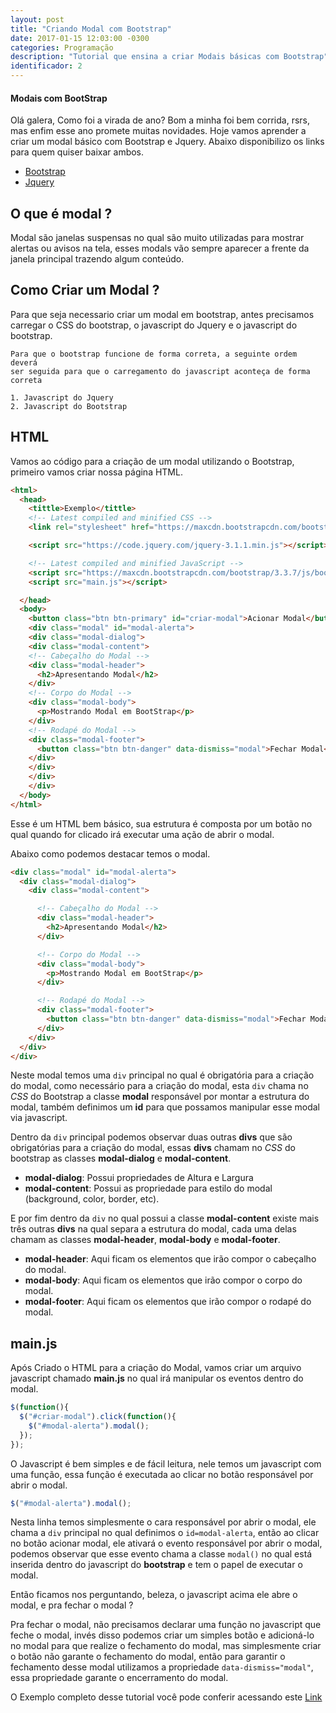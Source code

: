 ```yaml
---
layout: post
title: "Criando Modal com Bootstrap"
date: 2017-01-15 12:03:00 -0300
categories: Programação
description: "Tutorial que ensina a criar Modais básicas com Bootstrap"
identificador: 2
---
```


#### **Modais com BootStrap**

Olá galera, Como foi a virada de ano? Bom a minha foi bem corrida, rsrs, mas enfim esse ano promete muitas novidades. Hoje vamos aprender a criar um modal básico com Bootstrap e Jquery. Abaixo disponibilizo os links para quem quiser baixar ambos.

* [Bootstrap](http://getbootstrap.com/ "Bootstrap")
* [Jquery](https://jquery.com/ "Jquery")

## O que é modal ?

Modal são janelas suspensas no qual são muito utilizadas para mostrar alertas ou avisos na tela, esses modals vão sempre aparecer a frente da janela principal trazendo algum conteúdo.

## Como Criar um Modal ?

Para que seja necessario criar um modal em bootstrap, antes precisamos carregar o CSS do bootstrap, o javascript do Jquery e o javascript do bootstrap.



```text
Para que o bootstrap funcione de forma correta, a seguinte ordem deverá
ser seguida para que o carregamento do javascript aconteça de forma correta

1. Javascript do Jquery
2. Javascript do Bootstrap
```

## HTML

Vamos ao código para a criação de um modal utilizando o Bootstrap, primeiro vamos criar nossa página HTML.


```html
<html>
  <head>
    <tittle>Exemplo</tittle>
    <!-- Latest compiled and minified CSS -->
    <link rel="stylesheet" href="https://maxcdn.bootstrapcdn.com/bootstrap/3.3.7/css/bootstrap.min.css" integrity="sha384-BVYiiSIFeK1dGmJRAkycuHAHRg32OmUcww7on3RYdg4Va+PmSTsz/K68vbdEjh4u" crossorigin="anonymous">

    <script src="https://code.jquery.com/jquery-3.1.1.min.js"></script>

    <!-- Latest compiled and minified JavaScript -->
    <script src="https://maxcdn.bootstrapcdn.com/bootstrap/3.3.7/js/bootstrap.min.js" integrity="sha384-Tc5IQib027qvyjSMfHjOMaLkfuWVxZxUPnCJA7l2mCWNIpG9mGCD8wGNIcPD7Txa" crossorigin="anonymous"></script>
    <script src="main.js"></script>

  </head>
  <body>
    <button class="btn btn-primary" id="criar-modal">Acionar Modal</button>
    <div class="modal" id="modal-alerta">
    <div class="modal-dialog">
    <div class="modal-content">
    <!-- Cabeçalho do Modal -->
    <div class="modal-header">
      <h2>Apresentando Modal</h2>
    </div>
    <!-- Corpo do Modal -->
    <div class="modal-body">
      <p>Mostrando Modal em BootStrap</p>
    </div>
    <!-- Rodapé do Modal -->
    <div class="modal-footer">
      <button class="btn btn-danger" data-dismiss="modal">Fechar Modal</button>
    </div>
    </div>
    </div>
    </div>
  </body>
</html>
```

Esse é um HTML bem básico, sua estrutura é composta por um botão no qual quando for clicado irá executar uma ação de abrir o modal.

Abaixo como podemos destacar temos o modal.



```html
<div class="modal" id="modal-alerta">
  <div class="modal-dialog">
    <div class="modal-content">

      <!-- Cabeçalho do Modal -->
      <div class="modal-header">
        <h2>Apresentando Modal</h2>
      </div>

      <!-- Corpo do Modal -->
      <div class="modal-body">
        <p>Mostrando Modal em BootStrap</p>
      </div>

      <!-- Rodapé do Modal -->
      <div class="modal-footer">
        <button class="btn btn-danger" data-dismiss="modal">Fechar Modal</button>
      </div>
    </div>
  </div>
</div>
```
Neste modal temos uma `div` principal no qual é obrigatória para a criação do modal, como necessário para a criação do modal, esta `div` chama no _CSS_ do Bootstrap a classe **modal** responsável por montar a estrutura do modal, também definimos um **id** para que possamos manipular esse modal via javascript.

Dentro da `div` principal podemos observar duas outras **divs** que são obrigatórias para a criação do modal, essas **divs** chamam no _CSS_ do bootstrap as classes **modal-dialog** e **modal-content**.

* **modal-dialog**: Possui propriedades de Altura e Largura
* **modal-content**: Possui as propriedade para estilo do modal (background, color, border, etc).

E por fim dentro da `div` no qual possui a classe **modal-content** existe mais três outras **divs** na qual separa a estrutura do modal, cada uma delas chamam as classes **modal-header**, **modal-body** e **modal-footer**.

* **modal-header**: Aqui ficam os elementos que irão compor o cabeçalho do modal.
* **modal-body**: Aqui ficam os elementos que irão compor o corpo do modal.
* **modal-footer**: Aqui ficam os elementos que irão compor o rodapé do modal.

## main.js

Após Criado o HTML para a criação do Modal, vamos criar um arquivo javascript chamado **main.js** no qual irá manipular os eventos dentro do modal.



```javascript
$(function(){
  $("#criar-modal").click(function(){
    $("#modal-alerta").modal();
  });
});
```

O Javascript é bem simples e de fácil leitura, nele temos um javascript com uma função, essa função é executada ao clicar no botão responsável por abrir o modal.


```javascript
$("#modal-alerta").modal();

```
Nesta linha temos simplesmente o cara responsável por abrir o modal, ele chama a `div` principal no qual definimos o `id=modal-alerta`, então ao clicar no botão acionar modal, ele ativará o evento responsável por abrir o modal, podemos observar que esse evento chama a classe `modal()` no qual está inserida dentro do javascript do **bootstrap** e tem o papel de executar o modal.

Então ficamos nos perguntando, beleza, o javascript acima ele abre o modal, e pra fechar o modal ?

Pra fechar o modal, não precisamos declarar uma função no javascript que feche o modal, invés disso podemos criar um simples botão e adicioná-lo no modal para que realize o fechamento do modal, mas simplesmente criar o botão não garante o fechamento do modal, então para garantir o fechamento desse modal utilizamos a propriedade `data-dismiss="modal"`, essa propriedade garante o encerramento do modal.

O Exemplo completo desse tutorial você pode conferir acessando este [Link](https://gist.github.com/Silva01/a2156cf89bf5cae4bfa70f22a4d03e6c)
